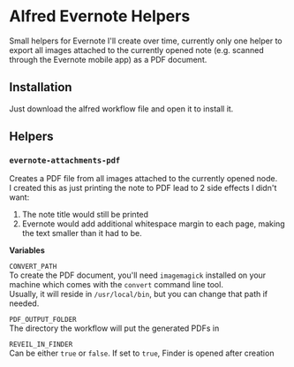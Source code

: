 # Alfred Evernote Helpers

Small helpers for Evernote I'll create over time, currently only one helper
to export all images attached to the currently opened note (e.g. scanned through the Evernote mobile app)
as a PDF document.

## Installation

Just download the alfred workflow file and open it to install it.

## Helpers

### `evernote-attachments-pdf`

Creates a PDF file from all images attached to the currently opened node.  
I created this as just printing the note to PDF lead to 2 side effects I didn't want:

1. The note title would still be printed
2. Evernote would add additional whitespace margin to each page, making the text smaller than it had to be.

**Variables**

`CONVERT_PATH`  
To create the PDF document, you'll need `imagemagick` installed on your machine which comes with the `convert` command line tool.  
Usually, it will reside in `/usr/local/bin`, but you can change that path if needed.

`PDF_OUTPUT_FOLDER`  
The directory the workflow will put the generated PDFs in

`REVEIL_IN_FINDER`  
Can be either `true` or `false`. If set to `true`, Finder is opened
after creation
